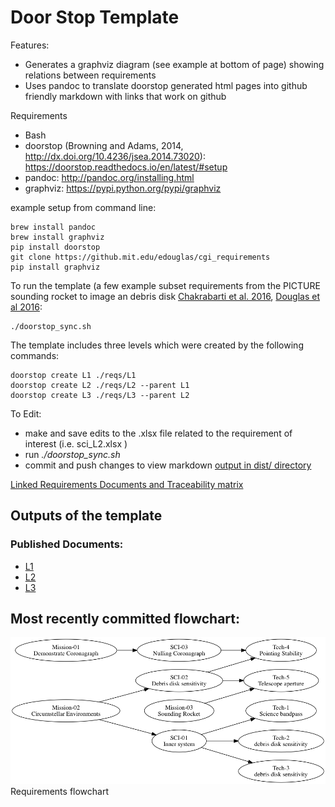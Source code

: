 #  Door Stop Template

Features:
* Generates a graphviz diagram (see example at bottom of page) showing relations between requirements
* Uses pandoc to translate doorstop generated html pages into github friendly markdown with links that work on github

Requirements

* Bash
* doorstop (Browning and Adams, 2014, http://dx.doi.org/10.4236/jsea.2014.73020): https://doorstop.readthedocs.io/en/latest/#setup
* pandoc: http://pandoc.org/installing.html
* graphviz: https://pypi.python.org/pypi/graphviz

example setup from command line:

    brew install pandoc
    brew install graphviz
    pip install doorstop
    git clone https://github.mit.edu/edouglas/cgi_requirements
    pip install graphviz

To run the template (a few example subset requirements from the PICTURE sounding rocket to image an debris disk [Chakrabarti et al. 2016](http://adsabs.harvard.edu/abs/2016JAI.....540004C), [Douglas et al 2016](http://adsabs.harvard.edu/abs/2016arXiv160700277D):

    ./doorstop_sync.sh 
    
The template includes three levels which were created by the following commands:

    doorstop create L1 ./reqs/L1
    doorstop create L2 ./reqs/L2 --parent L1
    doorstop create L3 ./reqs/L3 --parent L2

To Edit:

* make and save edits to the .xlsx file related to the requirement of interest (i.e. sci_L2.xlsx	)
* run _./doorstop_sync.sh_
* commit and push changes to view markdown [output in dist/ directory](dist/index.markdown)




[Linked Requirements Documents and Traceability matrix](dist/index.markdown)


## Outputs of the template

### Published Documents:

-   [L1](dist/L1.markdown)
-   [L2](dist/L2.markdown)
-   [L3](dist/L3.markdown)


## Most recently committed flowchart:

![Most recently committed flowchart of requirements](Digraph.gv.png) Requirements flowchart

